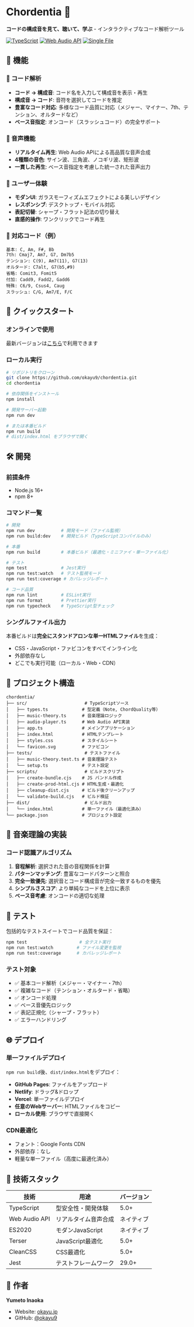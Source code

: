# Chordentia 🎵

**コードの構成音を見て、聴いて、学ぶ** - インタラクティブなコード解析ツール

[![TypeScript](https://img.shields.io/badge/TypeScript-007ACC?style=for-the-badge&logo=typescript&logoColor=white)](https://www.typescriptlang.org/)
[![Web Audio API](https://img.shields.io/badge/Web%20Audio%20API-FF6B35?style=for-the-badge&logo=html5&logoColor=white)](https://developer.mozilla.org/en-US/docs/Web/API/Web_Audio_API)
[![Single File](https://img.shields.io/badge/Single%20File-25KB-brightgreen?style=for-the-badge)](dist/index.html)

## 🎯 機能

### 🎼 コード解析
- **コード → 構成音**: コード名を入力して構成音を表示・再生
- **構成音 → コード**: 音符を選択してコードを推定
- **豊富なコード対応**: 多様なコード品質に対応（メジャー、マイナー、7th、テンション、オルタードなど）
- **ベース音指定**: オンコード（スラッシュコード）の完全サポート

### 🎵 音声機能
- **リアルタイム再生**: Web Audio APIによる高品質な音声合成
- **4種類の音色**: サイン波、三角波、ノコギリ波、矩形波
- **一貫した再生**: ベース音指定を考慮した統一された音声出力

### 🎨 ユーザー体験
- **モダンUI**: ガラスモーフィズムエフェクトによる美しいデザイン
- **レスポンシブ**: デスクトップ・モバイル対応
- **表記切替**: シャープ・フラット記法の切り替え
- **直感的操作**: ワンクリックでコード再生

### 🎺 対応コード（例）
```
基本: C, Am, F#, Bb
7th: Cmaj7, Am7, G7, Dm7b5
テンション: C(9), Am7(11), G7(13)
オルタード: C7alt, G7(b5,#9)
省略: Comit3, Fomit5
付加: Cadd9, Fadd2, Gadd6
特殊: C6/9, Csus4, Caug
スラッシュ: C/G, Am7/E, F/C
```

## 🚀 クイックスタート

### オンラインで使用
最新バージョンは[こちら](https://chordentia.okayu.jp/)で利用できます

### ローカル実行
```bash
# リポジトリをクローン
git clone https://github.com/okayu9/chordentia.git
cd chordentia

# 依存関係をインストール
npm install

# 開発サーバー起動
npm run dev

# または本番ビルド
npm run build
# dist/index.html をブラウザで開く
```

## 🛠️ 開発

### 前提条件
- Node.js 16+
- npm 8+

### コマンド一覧
```bash
# 開発
npm run dev          # 開発モード（ファイル監視）
npm run build:dev    # 開発ビルド（TypeScriptコンパイルのみ）

# 本番
npm run build        # 本番ビルド（最適化・ミニファイ・単一ファイル化）

# テスト
npm test             # Jest実行
npm run test:watch   # テスト監視モード
npm run test:coverage # カバレッジレポート

# コード品質
npm run lint         # ESLint実行
npm run format       # Prettier実行
npm run typecheck    # TypeScript型チェック
```

### シングルファイル出力
本番ビルドは**完全にスタンドアロンな単一HTMLファイル**を生成：
- CSS・JavaScript・ファビコンをすべてインライン化
- 外部依存なし
- どこでも実行可能（ローカル・Web・CDN）

## 📁 プロジェクト構造

```
chordentia/
├── src/                      # TypeScriptソース
│   ├── types.ts             # 型定義（Note, ChordQuality等）
│   ├── music-theory.ts      # 音楽理論ロジック
│   ├── audio-player.ts      # Web Audio API実装
│   ├── app.ts               # メインアプリケーション
│   ├── index.html           # HTMLテンプレート
│   ├── styles.css           # スタイルシート
│   └── favicon.svg          # ファビコン
├── tests/                    # テストファイル
│   ├── music-theory.test.ts # 音楽理論テスト
│   └── setup.ts             # テスト設定
├── scripts/                  # ビルドスクリプト
│   ├── create-bundle.cjs    # JS バンドル作成
│   ├── create-prod-html.cjs # HTML生成・最適化
│   ├── cleanup-dist.cjs     # ビルド後クリーンアップ
│   └── validate-build.cjs   # ビルド検証
├── dist/                     # ビルド出力
│   └── index.html           # 単一ファイル（最適化済み）
└── package.json             # プロジェクト設定
```

## 🎼 音楽理論の実装

### コード認識アルゴリズム
1. **音程解析**: 選択された音の音程関係を計算
2. **パターンマッチング**: 豊富なコードパターンと照合
3. **完全一致優先**: 選択音とコード構成音が完全一致するものを優先
4. **シンプルさスコア**: より単純なコードを上位に表示
5. **ベース音考慮**: オンコードの適切な処理

## 🧪 テスト

包括的なテストスイートでコード品質を保証：

```bash
npm test                    # 全テスト実行
npm run test:watch         # ファイル変更を監視
npm run test:coverage      # カバレッジレポート
```

### テスト対象
- ✅ 基本コード解析（メジャー・マイナー・7th）
- ✅ 複雑なコード（テンション・オルタード・省略）
- ✅ オンコード処理
- ✅ ベース音優先ロジック
- ✅ 表記正規化（シャープ・フラット）
- ✅ エラーハンドリング

## 🌐 デプロイ

### 単一ファイルデプロイ
`npm run build`後、`dist/index.html`をデプロイ：

- **GitHub Pages**: ファイルをアップロード
- **Netlify**: ドラッグ&ドロップ
- **Vercel**: 単一ファイルデプロイ
- **任意のWebサーバー**: HTMLファイルをコピー
- **ローカル使用**: ブラウザで直接開く

### CDN最適化
- フォント：Google Fonts CDN
- 外部依存：なし
- 軽量な単一ファイル（高度に最適化済み）

## 🔧 技術スタック

| 技術 | 用途 | バージョン |
|------|------|-----------|
| TypeScript | 型安全性・開発体験 | 5.0+ |
| Web Audio API | リアルタイム音声合成 | ネイティブ |
| ES2020 | モダンJavaScript | ネイティブ |
| Terser | JavaScript最適化 | 5.0+ |
| CleanCSS | CSS最適化 | 5.0+ |
| Jest | テストフレームワーク | 29.0+ |

## 👤 作者

**Yumeto Inaoka**
- Website: [okayu.jp](https://okayu.jp)
- GitHub: [@okayu9](https://github.com/okayu9)